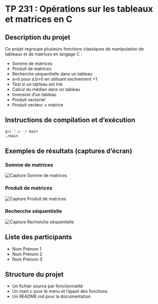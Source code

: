 # TP 231 : Opérations sur les tableaux et matrices en C

## Description du projet
Ce projet regroupe plusieurs fonctions classiques de manipulation de tableaux et de matrices en langage C :
- Somme de matrices
- Produit de matrices
- Recherche séquentielle dans un tableau
- a+b pour a,b>0 en utilisant exclivement +1
- Test si un tableau est trié
- Calcul du médian dans un tableau
- Inversion d’un tableau
- Produit vectoriel
- Produit vecteur × matrice

## Instructions de compilation et d’exécution

```bash
gcc *.c -o main
./main
```

## Exemples de résultats (captures d’écran)

### Somme de matrices
![Capture Somme de matrices](chemin/vers/capture_somme.png)

### Produit de matrices
![Capture Produit de matrices](chemin/vers/capture_produit.png)

### Recherche séquentielle
![Capture Recherche séquentielle](chemin/vers/capture_recherche.png)

<!-- Ajoute ici d’autres captures si besoin -->

## Liste des participants
- Nom Prénom 1
- Nom Prénom 2
- Nom Prénom 3
<!-- Ajoute ou retire des noms selon le groupe -->

## Structure du projet
- Un fichier source par fonctionnalité
- Un main.c pour le menu et l’appel des fonctions
- Un README.md pour la documentation

